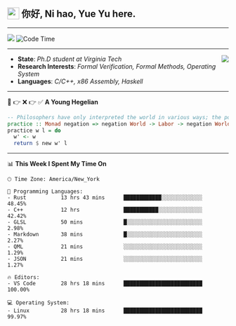 <h2> <img style="vertical-align: text-bottom;" src=https://slackmojis.com/emojis/13253-yay-frog/download/ width=27> 你好, Ni hao, Yue Yu here. </h2>

---

![](https://shields.io/badge/dynamic/json?color=blue&amp;label=Visitors&amp;query=value&amp;url=https://api.countapi.xyz/hit/fishjump.fishjump) ![Code Time](https://img.shields.io/badge/Code%20Time-365%20hrs%206%20mins-blue)

---

<img align='right' src=https://slackmojis.com/emojis/5264-coding/download> </td>

- **State**: *Ph.D student at Virginia Tech*
- **Research Interests**: *Formal Verification, Formal Methods, Operating System*
- **Languages**: *C/C++, x86 Assembly, Haskell*

---

🚫 👉 ❌ 👉 ✅ **A Young Hegelian**

``` haskell
-- Philosophers have only interpreted the world in various ways; the point is to change it.
practice :: Monad negation => negation World -> Labor -> negation World
practice w l = do
  w' <- w
  return $ new w' l
```

---


📊 **This Week I Spent My Time On** 

```text
🕑︎ Time Zone: America/New_York

💬 Programming Languages:
- Rust           13 hrs 43 mins      ████████████░░░░░░░░░░░░░     48.45%
- C++            12 hrs              ███████████░░░░░░░░░░░░░░     42.42%
- GLSL           50 mins             █░░░░░░░░░░░░░░░░░░░░░░░░     2.98%
- Markdown       38 mins             █░░░░░░░░░░░░░░░░░░░░░░░░     2.27%
- QML            21 mins             ░░░░░░░░░░░░░░░░░░░░░░░░░     1.29%
- JSON           21 mins             ░░░░░░░░░░░░░░░░░░░░░░░░░     1.27%

🔥 Editors:
- VS Code        28 hrs 18 mins      █████████████████████████     100.00%

💻 Operating System:
- Linux          28 hrs 18 mins      █████████████████████████     99.97%
```

